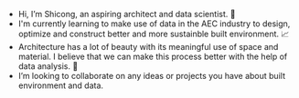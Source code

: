 - Hi, I’m Shicong, an aspiring architect and data scientist. :house_with_garden:
- I'm currently learning to make use of data in the AEC industry to design, optimize and construct better and more sustainble built environment. :chart_with_upwards_trend:  
- Architecture has a lot of beauty with its meaningful use of space and material. I believe that we can make this process better with the help of data analysis. :seedling:
- I’m looking to collaborate on any ideas or projects you have about built environment and data.
